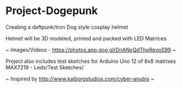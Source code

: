 # Project-Dogepunk
Creating a daftpunk/tron Dog style cosplay helmet

Helmet will be 3D modeled, printed and packed with LED Matrices

~ Images/Videos - https://photos.app.goo.gl/DnANxQdThpRexpS99 ~


Project also includes test sketches for Arduino Uno 12 of 8x8 matrixes MAX7219 - Leds/Test Sketches/

~ Inspired by http://www.kaiborgstudios.com/cyber-anubis ~
